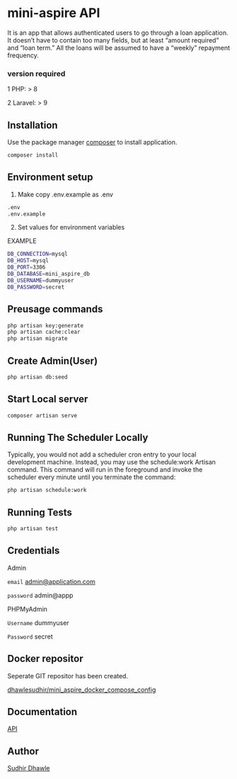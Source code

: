 # mini-aspire API

It is an app that allows authenticated users to go through a loan application. It doesn’t have to contain too many fields, but at least “amount required” and “loan term.” All the loans will be assumed to have a “weekly” repayment frequency.

### version required

1 PHP: > 8

2 Laravel: > 9

## Installation

Use the package manager [composer]() to install application.

```bash
composer install
```

## Environment setup

1. Make copy .env.example as .env

```bash
.env
.env.example
```

2. Set values for environment variables

EXAMPLE

```bash
DB_CONNECTION=mysql
DB_HOST=mysql
DB_PORT=3306
DB_DATABASE=mini_aspire_db
DB_USERNAME=dummyuser
DB_PASSWORD=secret
```

## Preusage commands

```bash
php artisan key:generate
php artisan cache:clear
php artisan migrate
```

## Create Admin(User)

```bash
php artisan db:seed
```

## Start Local server

```bash
composer artisan serve
```

## Running The Scheduler Locally

Typically, you would not add a scheduler cron entry to your local development machine. Instead, you may use the schedule:work Artisan command. This command will run in the foreground and invoke the scheduler every minute until you terminate the command:

```bash
php artisan schedule:work
```

## Running Tests

```bash
php artisan test
```

## Credentials

Admin

`email` admin@application.com

`password` admin@appp

PHPMyAdmin

`Username` dummyuser

`Password` secret

## Docker repositor

Seperate GIT repositor has been created.

[dhawlesudhir/mini_aspire_docker_compose_config](https://github.com/dhawlesudhir/mini_aspire_docker_compose_config)

## Documentation

[API](https://documenter.getpostman.com/view/998100/2s93m8xKp3)

## Author

[Sudhir Dhawle](https://www.linkedin.com/in/sudhirdhawle/)
